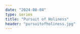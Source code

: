 ```yaml
---
date: "2024-08-04"
type: series
title: "Pursuit of Holiness"
header: "pursuitofholiness.jpg"
---
```

